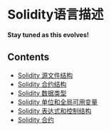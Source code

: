 Solidity语言描述
===============

**Stay tuned as this evolves!**

## Contents

* [Solidity 源文件结构](file-struct.md)
* [Solidity 合约结构](contract-struct.md)
* [Solidity 数据类型](data-type.md)
* [Solidity 单位和全局可用变量](unit.md)
* [Solidity 表达式和控制结构](control-struct.md)
* [Solidity 合约](contract.md)